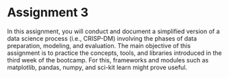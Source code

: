 # Assignment 3


In this assignment, you will conduct and document a simplified version of a data science
process (i.e., CRISP-DM) involving the phases of data preparation, modeling, and evaluation.
The main objective of this assignment is to practice the concepts, tools, and libraries introduced
in the third week of the bootcamp. For this, frameworks and modules such as matplotlib,
pandas, numpy, and sci-kit learn might prove useful.
